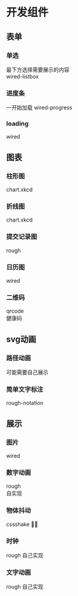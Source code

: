 
# 开发组件

## 表单

### 单选
  最下方选择需要展示的内容  
  wired-listbox

### 进度条
  一开始加载
  wired-progress

### loading 
  wired  

## 图表

### 柱形图
chart.xkcd

### 折线图
chart.xkcd

### 提交记录图
rough

### 日历图
wired

### 二维码  
qrcode  
健康码

## svg动画

### 路径动画
  可能需要自己展示
### 简单文字标注
  rough-notation  

## 展示

### 图片
wired  

### 数字动画
rough  
自实现  

### 物体抖动  
cssshake
🙉🙈
  
### 时钟  
rough
自己实现

### 文字动画
rough
自己实现  